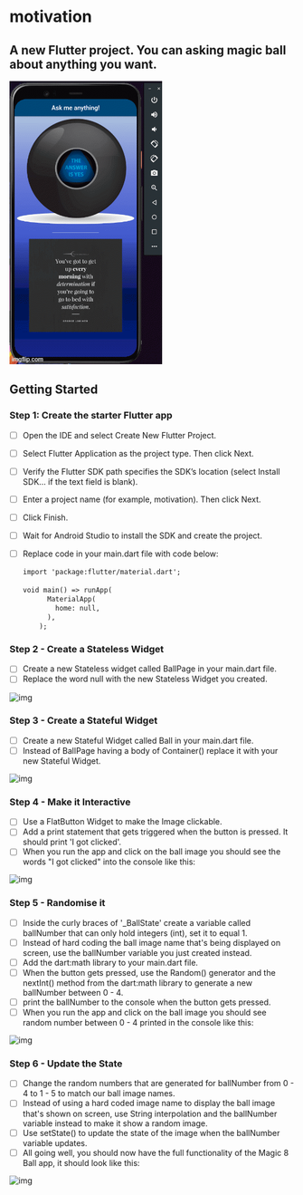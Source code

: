 # motivation

## A new Flutter project. You can asking magic ball about anything you want.
![img](https://github.com/Anna-Myzukina/motivation/blob/main/images/5hs35r.gif)

## Getting Started

### Step 1: Create the starter Flutter app

- [ ] Open the IDE and select Create New Flutter Project.
- [ ] Select Flutter Application as the project type. Then click Next.
- [ ]   Verify the Flutter SDK path specifies the SDK’s location (select Install SDK… if the text field is blank).
- [ ] Enter a project name (for example, motivation). Then click Next.
- [ ] Click Finish.
- [ ] Wait for Android Studio to install the SDK and create the project.
- [ ] Replace code in your main.dart file with code below:

      import 'package:flutter/material.dart';

      void main() => runApp(
            MaterialApp(
              home: null,
            ),
          );

### Step 2 - Create a Stateless Widget
- [ ] Create a new Stateless widget called BallPage in your main.dart file.
- [ ] Replace the word null with the new Stateless Widget you created.

![img]()

### Step 3 - Create a Stateful Widget
- [ ] Create a new Stateful Widget called Ball in your main.dart file.
- [ ] Instead of BallPage having a body of Container() replace it with your new Stateful Widget.

![img](https://github.com/Anna-Myzukina/motivation/blob/main/screens/4%D0%BA.PNG)

### Step 4 - Make it Interactive
- [ ] Use a FlatButton Widget to make the Image clickable.
- [ ] Add a print statement that gets triggered when the button is pressed. It should print 'I got clicked'.
- [ ] When you run the app and click on the ball image you should see the words "I got clicked" into the console like this:

![img](https://github.com/Anna-Myzukina/motivation/blob/main/screens/5%D0%BA.PNG)

### Step 5 - Randomise it
- [ ] Inside the curly braces of '_BallState' create a variable called ballNumber that can only hold integers (int), set it to equal 1.
- [ ] Instead of hard coding the ball image name that's being displayed on screen, use the ballNumber variable you just created instead.
- [ ] Add the dart:math library to your main.dart file.
- [ ] When the button gets pressed, use the Random() generator and the nextInt() method from the dart:math library to generate a new ballNumber between 0 - 4.
- [ ] print the ballNumber to the console when the button gets pressed.
- [ ] When you run the app and click on the ball image you should see random number between 0 - 4 printed in the console like this:

![img](https://github.com/Anna-Myzukina/motivation/blob/main/screens/6%D0%BA.PNG)

### Step 6 - Update the State
- [ ] Change the random numbers that are generated for ballNumber from 0 - 4 to 1 - 5 to match our ball image names. 
- [ ] Instead of using a hard coded image name to display the ball image that's shown on screen, use String interpolation and the ballNumber variable instead to make it show a random image.
- [ ] Use setState() to update the state of the image when the ballNumber variable updates.
- [ ] All going well, you should now have the full functionality of the Magic 8 Ball app, it should look like this:

 ![img](https://github.com/Anna-Myzukina/motivation/blob/main/screens/7%D0%BA.PNG)
 
